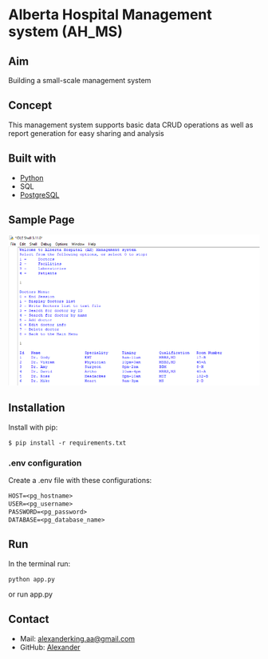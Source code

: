 # Alberta Hospital Management system (AH_MS)

## Aim
Building a small-scale management system

## Concept
This management system supports basic data CRUD operations as well as report generation for easy sharing and analysis

## Built with
- [Python](https://www.python.org/)
- SQL
- [PostgreSQL](https://www.postgresql.org)

## Sample Page
![Sample](sample_ah_ms.png)

## Installation
Install with pip:
```
$ pip install -r requirements.txt
```

### .env configuration
Create a .env file with these configurations:
```
HOST=<pg_hostname>
USER=<pg_username>
PASSWORD=<pg_password>
DATABASE=<pg_database_name>
```

## Run
In the terminal run:
```
python app.py
```
or
run app.py

## Contact
- Mail: alexanderking.aa@gmail.com
- GitHub: [Alexander](https://github.com/Anyaegbunam-Alexander)
